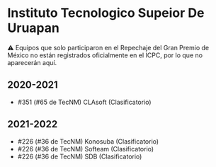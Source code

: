 # Instituto Tecnologico Supeior De Uruapan

:warning: Equipos que solo participaron en el Repechaje del Gran Premio de México no están registrados oficialmente en el ICPC, por lo que no aparecerán aquí.

## 2020-2021

- #351 (#65 de TecNM) CLAsoft (Clasificatorio)

## 2021-2022

- #226 (#36 de TecNM) Konosuba (Clasificatorio)
- #226 (#36 de TecNM) Softeam (Clasificatorio)
- #226 (#36 de TecNM) SDB (Clasificatorio)



